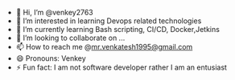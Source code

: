 - 👋 Hi, I’m @venkey2763
- 👀 I’m interested in learning Devops related technologies
- 🌱 I’m currently learning Bash scripting, CI/CD, Docker,Jetkins
- 💞️ I’m looking to collaborate on ...
- 📫 How to reach me @mr.venkatesh1995@gmail.com
- 😄 Pronouns: Venkey
- ⚡ Fun fact: I am not software developer rather I am an entusiast

<!---
venkey2763/venkey2763 is a ✨ special ✨ repository because its `README.md` (this file) appears on your GitHub profile.
You can click the Preview link to take a look at your changes.
--->

